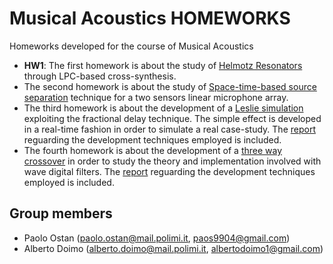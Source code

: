 # **Musical Acoustics HOMEWORKS**

Homeworks developed for the course of Musical Acoustics 
- **HW1**: The first homework is about the study of [Helmotz Resonators ](./) through LPC-based cross-synthesis. 
- The second homework is about the study of [Space-time-based source separation](./DAAP_HW2/DAAP_HW2_2023.pdf) technique for a two sensors linear microphone array. 
- The third homework is about the development of a [Leslie simulation](./SSSP_HW3/HW3.pdf) exploiting the fractional delay technique. The simple effect is developed in a real-time fashion in order to simulate a real case-study.
  The [report](./SSSP_HW3/Doimo_Ostan_HW3/SASP_HW3.pdf) reguarding the development techniques employed is included. 
- The fourth homework is about the development of a [three way crossover](./SSSP_HW4/HW4/HW4.pdf) in order to study the theory and implementation involved with wave digital filters.
  The [report](./SSSP_HW4/Doimo_Ostan_HW4/SASP_HW4.pdf) reguarding the development techniques employed is included. 

## Group members
- Paolo Ostan (paolo.ostan@mail.polimi.it, paos9904@gmail.com)
- Alberto Doimo (alberto.doimo@mail.polimi.it, albertodoimo1@gmail.com)
